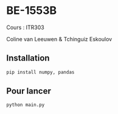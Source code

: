 # BE-1553B

Cours : ITR303

Coline van Leeuwen & Tchinguiz Eskoulov

## Installation

```bash
pip install numpy, pandas
```

## Pour lancer

```bash
python main.py
```
